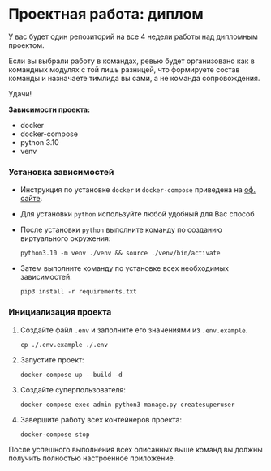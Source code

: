 # Проектная работа: диплом

У вас будет один репозиторий на все 4 недели работы над дипломным проектом. 

Если вы выбрали работу в командах, ревью будет организовано как в командных модулях с той лишь разницей, что формируете состав команды и назначаете тимлида вы сами, а не команда сопровождения.

Удачи!

**Зависимости проекта:**

- docker
- docker-compose
- python 3.10
- venv


### Установка зависимостей
- Инструкция по установке `docker` и `docker-compose` приведена на [оф. сайте](https://docs.docker.com/install/).

- Для установки `python` используйте любой удобный для Вас способ

- После установки `python` выполните команду по созданию виртуального окружения:

    ```shell script
    python3.10 -m venv ./venv && source ./venv/bin/activate
    ``` 

- Затем выполните команду по установке всех необходимых зависимостей:

    ```shell script
    pip3 install -r requirements.txt
    ```

### Инициализация проекта
1. Создайте файл `.env` и заполните его значениями из `.env.example`.

    ```shell script
    cp ./.env.example ./.env
    ```

2. Запустите проект:

    ```shell script
    docker-compose up --build -d
    ```

3. Создайте суперпользователя:
    
    ```shell script
    docker-compose exec admin python3 manage.py createsuperuser
    ```

4. Завершите работу всех контейнеров проекта:
    ```shell
    docker-compose stop
    ```

После успешного выполнения всех описанных выше команд вы должны получить полностью настроенное приложение.